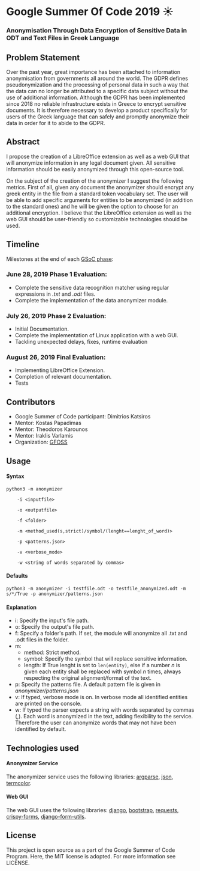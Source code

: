 # Google Summer Of Code 2019 :sunny:

### Anonymisation Through Data Encryption of Sensitive Data in ODT and Text Files in Greek Language

## Problem Statement
Over the past year, great importance has been attached to information anonymisation from governments all around the world. The GDPR defines pseudonymization and the processing of personal data in such a way that the data can no longer be attributed to a specific data subject without the use of additional information. Although the GDPR has been implemented since 2018 no reliable infrastructure exists in Greece to encrypt sensitive documents. It is therefore necessary to develop a product specifically for users of the Greek language that can safely and promptly anonymize their data in order for it to abide to the GDPR.

## Abstract
I propose the creation of a LibreOffice extension as well as a web GUI that will anonymize information in any legal document given. All sensitive information should be easily anonymized through this open-source tool. 

On the subject of the creation of the anonymizer I suggest the following metrics. First of all, given any document the anonymizer should encrypt any greek entity in the file from a standard token vocabulary set. The user will be able to add specific arguments for entities to be anonymized (in addition to the standard ones) and he will be given the option to choose for an additional encryption. I believe that the LibreOffice extension as well as the web GUI should be user-friendly so customizable technologies should be used.

## Timeline
Milestones at the end of each [GSoC phase](https://developers.google.com/open-source/gsoc/timeline):

### June 28, 2019 Phase 1 Evaluation:
- Complete the sensitive data recognition matcher using regular expressions in _.txt_ and _.odt_ files.
- Complete the implementation of the data anonymizer module.
### July 26, 2019 Phase 2 Evaluation:
- Initial Documentation.
- Complete the implementation of Linux application with a web GUI.
- Tackling unexpected delays, fixes, runtime evaluation
### August 26, 2019 Final Evaluation:
- Implementing LibreOffice Extension.
- Completion of relevant documentation.
- Tests

## Contributors
- Google Summer of Code participant: Dimitrios Katsiros
- Mentor: Kostas Papadimas
- Mentor: Theodoros Karounos
- Mentor: Iraklis Varlamis
- Organization: [GFOSS](https://gfoss.eu/)

## Usage

#### Syntax

```
python3 -m anonymizer

    -i <inputfile>
    
    -o <outputfile>
    
    -f <folder>
    
    -m <method_used(s,strict)/symbol/(lenght==lenght_of_word)>
    
    -p <patterns.json>
    
    -v <verbose_mode>
    
    -w <string of words separated by commas>
```


#### Defaults

```
python3 -m anonymizer -i testfile.odt -o testfile_anonymized.odt -m s/*/True -p anonymizer/patterns.json
```


#### Explanation

- i: Specify the input's file path.
- o: Specify the output's file  path.
- f: Specify a folder's path. If set, the module will anonymize all .txt and .odt files in the folder.
- m:
    - method: Strict method.
    - symbol: Specify the symbol that will replace sensitive information.
    - length: If True lenght is set to ` len(entity) `, else if a number _n_ is given each entity shall
              be replaced with symbol _n_ times, always respecting the original alignment/format of the text.
- p: Specify the patterns file. A default pattern file is given in _anonymizer/patterns.json_
- v: If typed, verbose mode is on. In verbose mode all identified entities are printed on the console.
- w: If typed the parser expects a string with words separated by commas (,). Each word is anonymized in the text, adding         flexibility to the service. Therefore the user can anonymize words that may not have been identified by default.

## Technologies used

#### Anonymizer Service
 The anonymizer service uses the following libraries: [argparse](https://docs.python.org/3/library/argparse.html), [json](https://docs.python.org/3/library/json.html), [termcolor](https://pypi.org/project/termcolor/).
#### Web GUI
 The web GUI uses the following libraries: [django](https://www.djangoproject.com/), [bootstrap](https://getbootstrap.com/), [requests](https://pypi.org/project/requests/), [crispy-forms](https://django-crispy-forms.readthedocs.io/en/latest/install.html), [django-form-utils](https://pypi.org/project/django-form-utils/).
 
## License
This project is open source as a part of the Google Summer of Code Program. Here, the MIT license is adopted. For more information see LICENSE.
